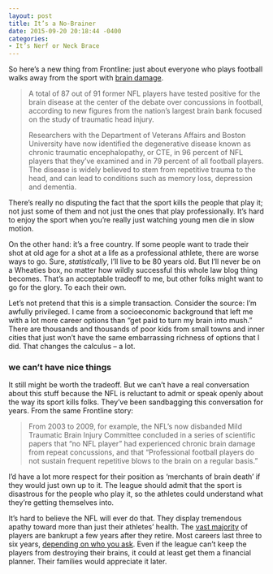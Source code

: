 ```yaml
---
layout: post
title: It’s a No-Brainer
date: 2015-09-20 20:18:44 -0400
categories: 
- It’s Nerf or Neck Brace
---
```


So here’s a new thing from Frontline: just about everyone who plays football walks away from the sport with [brain damage](http://www.pbs.org/wgbh/pages/frontline/sports/concussion-watch/new-87-deceased-nfl-players-test-positive-for-brain-disease/).

> A total of 87 out of 91 former NFL players have tested positive for the brain disease at the center of the debate over concussions in football, according to new figures from the nation’s largest brain bank focused on the study of traumatic head injury.
>
> Researchers with the Department of Veterans Affairs and Boston University have now identified the degenerative disease known as chronic traumatic encephalopathy, or CTE, in 96 percent of NFL players that they’ve examined and in 79 percent of all football players. The disease is widely believed to stem from repetitive trauma to the head, and can lead to conditions such as memory loss, depression and dementia.

There’s really no disputing the fact that the sport kills the people that play it; not just some of them and not just the ones that play professionally. It’s hard to enjoy the sport when you’re really just watching young men die in slow motion.

On the other hand: it’s a free country. If some people want to trade their shot at old age for a shot at a life as a professional athlete, there are worse ways to go. Sure, *statistically*, I’ll live to be 80 years old. But I’ll never be on a Wheaties box, no matter how wildly successful this whole law blog thing becomes. That’s an acceptable tradeoff to me, but other folks might want to go for the glory. To each their own.

Let’s not pretend that this is a simple transaction. Consider the source: I’m awfully privileged. I came from a socioeconomic background that left me with a lot more career options than “get paid to turn my brain into mush.” There are thousands and thousands of poor kids from small towns and inner cities that just won’t have the same embarrassing richness of options that I did. That changes the calculus – a lot.

### we can’t have nice things

It still might be worth the tradeoff. But we can’t have a real conversation about this stuff because the NFL is reluctant to admit or speak openly about the way its sport kills folks. They’ve been sandbagging this conversation for years. From the same Frontline story:

> From 2003 to 2009, for example, the NFL’s now disbanded Mild Traumatic Brain Injury Committee concluded in a series of scientific papers that “no NFL player” had experienced chronic brain damage from repeat concussions, and that “Professional football players do not sustain frequent repetitive blows to the brain on a regular basis.”

I’d have a lot more respect for their position as ‘merchants of brain death’ if they would just own up to it. The league should admit that the sport is disastrous for the people who play it, so the athletes could understand what they’re getting themselves into.

It’s hard to believe the NFL will ever do that. They display tremendous apathy toward more than just their athletes’ health. The [vast majority](http://espn.go.com/nfl/story/_/id/7983790/life-nfl-struggle-many-former-players) of players are bankrupt a few years after they retire. Most careers last three to six years, [depending on who you ask](http://nflcommunications.com/2011/04/18/what-is-average-nfl-player’s-career-length-longer-than-you-might-think-commissioner-goodell-says/). Even if the league can’t keep the players from destroying their brains, it could at least get them a financial planner. Their families would appreciate it later.